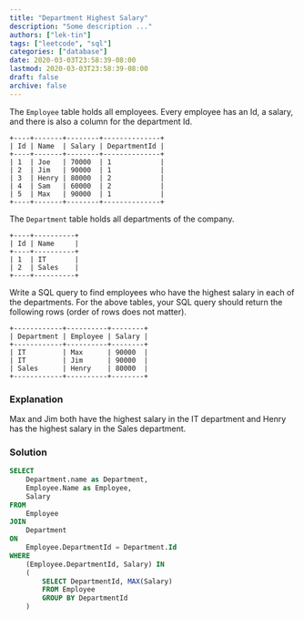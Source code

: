 ```yaml
---
title: "Department Highest Salary"
description: "Some description ..."
authors: ["lek-tin"]
tags: ["leetcode", "sql"]
categories: ["database"]
date: 2020-03-03T23:58:39-08:00
lastmod: 2020-03-03T23:58:39-08:00
draft: false
archive: false
---
```


The `Employee` table holds all employees. Every employee has an Id, a salary, and there is also a column for the department Id.

```
+----+-------+--------+--------------+
| Id | Name  | Salary | DepartmentId |
+----+-------+--------+--------------+
| 1  | Joe   | 70000  | 1            |
| 2  | Jim   | 90000  | 1            |
| 3  | Henry | 80000  | 2            |
| 4  | Sam   | 60000  | 2            |
| 5  | Max   | 90000  | 1            |
+----+-------+--------+--------------+
```

The `Department` table holds all departments of the company.

```
+----+----------+
| Id | Name     |
+----+----------+
| 1  | IT       |
| 2  | Sales    |
+----+----------+
```

Write a SQL query to find employees who have the highest salary in each of the departments. For the above tables, your SQL query should return the following rows (order of rows does not matter).

```
+------------+----------+--------+
| Department | Employee | Salary |
+------------+----------+--------+
| IT         | Max      | 90000  |
| IT         | Jim      | 90000  |
| Sales      | Henry    | 80000  |
+------------+----------+--------+
```

### Explanation

Max and Jim both have the highest salary in the IT department and Henry has the highest salary in the Sales department.


### Solution

```sql
SELECT
    Department.name as Department,
    Employee.Name as Employee,
    Salary
FROM
    Employee
JOIN
    Department
ON
    Employee.DepartmentId = Department.Id
WHERE
    (Employee.DepartmentId, Salary) IN
    (
        SELECT DepartmentId, MAX(Salary)
        FROM Employee
        GROUP BY DepartmentId
    )
```
